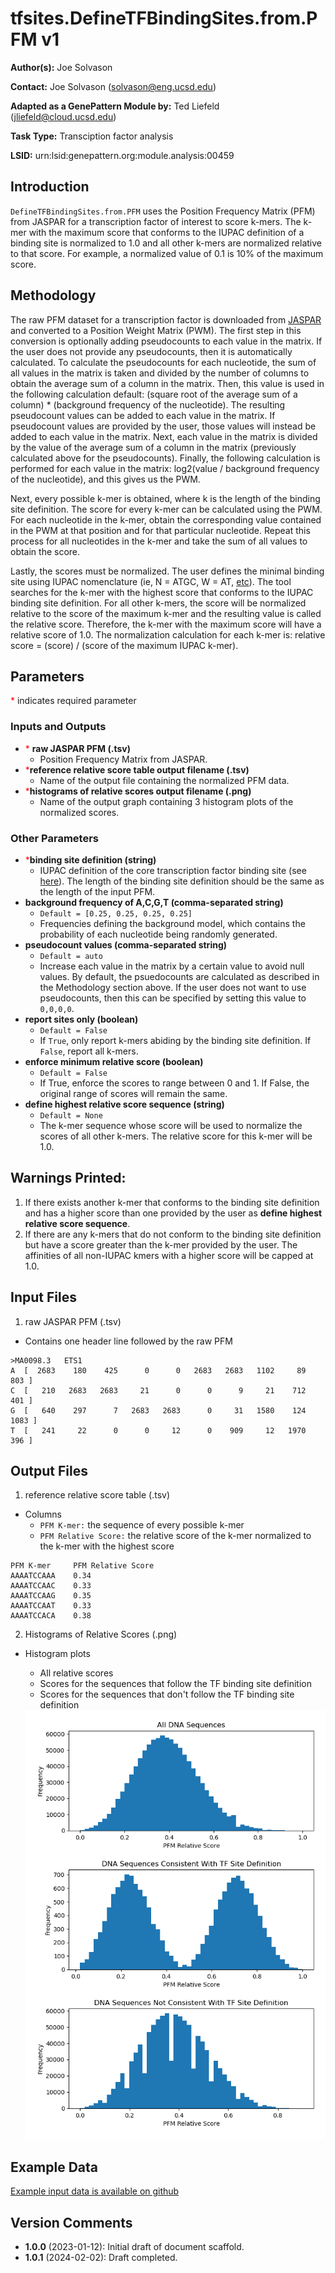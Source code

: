 # tfsites.DefineTFBindingSites.from.PFM v1

**Author(s):** Joe Solvason

**Contact:** Joe Solvason (solvason@eng.ucsd.edu)

**Adapted as a GenePattern Module by:** Ted Liefeld (jliefeld@cloud.ucsd.edu)

**Task Type:** Transciption factor analysis

**LSID:**  urn:lsid:genepattern.org:module.analysis:00459


## Introduction

`DefineTFBindingSites.from.PFM` uses the Position Frequency Matrix (PFM) from JASPAR for a transcription factor of interest to score k-mers. The k-mer with the maximum score that conforms to the IUPAC definition of a binding site is normalized to 1.0 and all other k-mers are normalized relative to that score. For example, a normalized value of 0.1 is 10% of the maximum score. 

## Methodology

The raw PFM dataset for a transcription factor is downloaded from [JASPAR](https://jaspar.elixir.no/) and converted to a Position Weight Matrix (PWM). The first step in this conversion is optionally adding pseudocounts to each value in the matrix. If the user does not provide any pseudocounts, then it is automatically calculated. To calculate the pseudocounts for each nucleotide, the sum of all values in the matrix is taken and divided by the number of columns to obtain the average sum of a column in the matrix. Then, this value is used in the following calculation default: (square root of the average sum of a column) * (background frequency of the nucleotide). The resulting pseudocount values can be added to each value in the matrix. If pseudocount values are provided by the user, those values will instead be added to each value in the matrix. Next, each value in the matrix is divided by the value of the average sum of a column in the matrix (previously calculated above for the pseudocounts). Finally, the following calculation is performed for each value in the matrix: log2(value / background frequency of the nucleotide), and this gives us the PWM. 

Next, every possible k-mer is obtained, where k is the length of the binding site definition. The score for every k-mer can be calculated using the PWM. For each nucleotide in the k-mer, obtain the corresponding value contained in the PWM at that position and for that particular nucleotide. Repeat this process for all nucleotides in the k-mer and take the sum of all values to obtain the score.

Lastly, the scores must be normalized. The user defines the minimal binding site using IUPAC nomenclature (ie, N = ATGC, W = AT, [etc](https://genome.ucsc.edu/goldenPath/help/iupac.html)). The tool searches for the k-mer with the highest score that conforms to the IUPAC binding site definition. For all other k-mers, the score will be normalized relative to the score of the maximum k-mer and the resulting value is called the relative score. Therefore, the k-mer with the maximum score will have a relative score of 1.0. The normalization calculation for each k-mer is: relative score = (score) / (score of the maximum IUPAC k-mer). 

## Parameters

<span style="color: red;">*</span> indicates required parameter

### Inputs and Outputs

- <span style="color: red;">*</span> **raw JASPAR PFM (.tsv)** 
    - Position Frequency Matrix from JASPAR. 
- <span style="color: red;">*</span>**reference relative score table output filename (.tsv)**
    - Name of the output file containing the normalized PFM data. 
- <span style="color: red;">*</span>**histograms of relative scores output filename (.png)** 
    - Name of the output graph containing 3 histogram plots of the normalized scores.
      
### Other Parameters
- <span style="color: red;">*</span>**binding site definition (string)**
    - IUPAC definition of the core transcription factor binding site (see [here](https://www.bioinformatics.org/sms/iupac.html)). The length of the binding site definition should be the same as the length of the input PFM. 
- **background frequency of A,C,G,T (comma-separated string)**
    - `Default = [0.25, 0.25, 0.25, 0.25]`
    - Frequencies defining the background model, which contains the probability of each nucleotide being randomly generated. 
- **pseudocount values (comma-separated string)**
    - `Default = auto`
    - Increase each value in the matrix by a certain value to avoid null values. By default, the psuedocounts are calculated as described in the Methodology section above. If the user does not want to use pseudocounts, then this can be specified by setting this value to `0,0,0,0`. 
- **report sites only (boolean)**
    - `Default = False`
    - If `True`, only report k-mers abiding by the binding site definition. If `False`, report all k-mers.
- **enforce minimum relative score (boolean)**
    - `Default = False`
    - If True, enforce the scores to range between 0 and 1. If False, the original range of scores will remain the same.
- **define highest relative score sequence (string)**
    - `Default = None`
    - The k-mer sequence whose score will be used to normalize the scores of all other k-mers. The relative score for this k-mer will be 1.0. 

## Warnings Printed:

1. If there exists another k-mer that conforms to the binding site definition and has a higher score than one provided by the user as **define highest relative score sequence**.
2. If there are any k-mers that do not conform to the binding site definition but have a score greater than the k-mer provided by the user. The affinities of all non-IUPAC kmers with a higher score will be capped at 1.0.

## Input Files

1.  raw JASPAR PFM (.tsv)
- Contains one header line followed by the raw PFM 
```
>MA0098.3	ETS1
A  [  2683    180    425      0      0   2683   2683   1102     89    803 ]
C  [   210   2683   2683     21      0      0      9     21    712    401 ]
G  [   640    297      7   2683   2683      0     31   1580    124   1083 ]
T  [   241     22      0      0     12      0    909     12   1970    396 ]
```
       
## Output Files

1. reference relative score table (.tsv)
- Columns
  - `PFM K-mer:` the sequence of every possible k-mer
  - `PFM Relative Score:` the relative score of the k-mer normalized to the k-mer with the highest score

```
PFM K-mer     PFM Relative Score
AAAATCCAAA    0.34
AAAATCCAAC    0.33
AAAATCCAAG    0.35
AAAATCCAAT    0.33
AAAATCCACA    0.38
```

2. Histograms of Relative Scores (.png) 
- Histogram plots
  - All relative scores
  - Scores for the sequences that follow the TF binding site definition
  - Scores for the sequences that don't follow the TF binding site definition

   <img src="./output_ets-norm-histograms.png"/>
    
  
## Example Data

[Example input data is available on github](https://github.com/genepattern/tfsites.DefineTfSites/data)
    
    
## Version Comments

- **1.0.0** (2023-01-12): Initial draft of document scaffold.
- **1.0.1** (2024-02-02): Draft completed.
